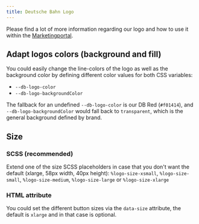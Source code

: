 ```yaml
---
title: Deutsche Bahn Logo
---
```


Please find a lot of more information regarding our logo and how to use it within the [Marketingportal](https://marketingportal.extranet.deutschebahn.com/marketingportal/Design-Anwendungen/db-ux-design-system/version-2/foundation/Logo).

## Adapt logos colors (background and fill)

You could easily change the line-colors of the logo as well as the background color by defining different color values for both CSS variables:

- `--db-logo-color`
- `--db-logo-backgroundColor`

The fallback for an undefined `--db-logo-color` is our DB Red (`#f01414`), and `--db-logo-backgroundColor` would fall back to `transparent`, which is the general background defined by brand.

## Size

### SCSS (recommended)

Extend one of the size SCSS placeholders in case that you don't want the default (xlarge, 58px width, 40px height): `%logo-size-xsmall`, `%logo-size-small`, `%logo-size-medium`, `%logo-size-large` or `%logo-size-xlarge`

### HTML attribute

You could set the different button sizes via the `data-size` attribute, the default is `xlarge` and in that case is optional.
